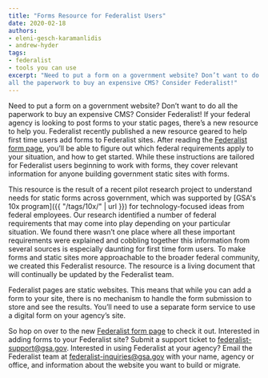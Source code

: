 ```yaml
---
title: "Forms Resource for Federalist Users"
date: 2020-02-18
authors:
- eleni-gesch-karamanlidis
- andrew-hyder
tags:
- federalist
- tools you can use
excerpt: "Need to put a form on a government website? Don’t want to do
all the paperwork to buy an expensive CMS? Consider Federalist!"
---
```


Need to put a form on a government website? Don’t want to do all the
paperwork to buy an expensive CMS? Consider Federalist! If your federal
agency is looking to post forms to your static pages, there’s a new
resource to help you. Federalist recently published a new resource
geared to help first time users add forms to Federalist sites. After
reading the [Federalist form page](https://federalist.18f.gov/documentation/forms/), you’ll be able
to figure out which federal requirements apply to your situation, and
how to get started. While these instructions are tailored for Federalist
users beginning to work with forms, they cover relevant information for
anyone building government static sites with forms.

This resource is the result of a recent pilot research project to
understand needs for static forms across government, which was supported
by [GSA's 10x program]({{ "/tags/10x/" | url }}) for
technology-focused ideas from federal employees. Our research identified
a number of federal requirements that may come into play depending on
your particular situation. We found there wasn’t one place where all
these important requirements were explained and cobbling together this
information from several sources is especially daunting for first time
form users. To make forms and static sites more approachable to the
broader federal community, we created this Federalist resource. The
resource is a living document that will continually be updated by the
Federalist team.

Federalist pages are static websites. This means that while you can add a form to your site, there is no mechanism to handle the form submission to store and see the results. You’ll need to use a separate form service to use a digital form on your agency’s site.

So hop on over to the new [Federalist form page](https://federalist.18f.gov/documentation/forms/) to check it out.
Interested in adding forms to your Federalist site? Submit a support
ticket to [federalist-support@gsa.gov](mailto:federalist-support@gsa.gov).
Interested in using Federalist at your agency? Email the Federalist team
at [federalist-inquiries@gsa.gov](mailto:federalist-inquiries@gsa.go)
with your name, agency or office, and information about the website you
want to build or migrate.

